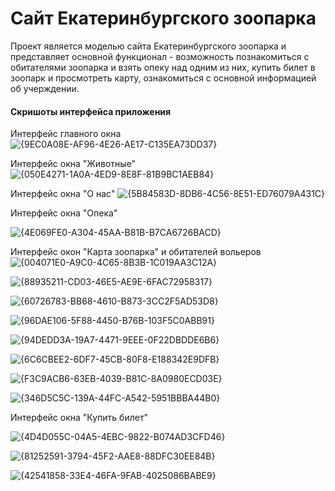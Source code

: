 # Сайт Екатеринбургского зоопарка
Проект является моделью сайта Екатеринбургского зоопарка и представляет основной функционал - возможность познакомиться с обитателями зоопарка и взять опеку над одним из них, купить билет в зоопарк и просмотреть карту, ознакомиться с основной информацией об учерждении. 

#### Скришоты интерфейса приложения

Интерфейс главного окна
![{9EC0A08E-AF96-4E26-AE17-C135EA73DD37}](https://github.com/user-attachments/assets/f764b6f6-8418-4380-b12f-e9180685c43b)

Интерфейс окна "Животные"
![{050E4271-1A0A-4ED9-8E8F-81B9BC1AEB84}](https://github.com/user-attachments/assets/8ec396e4-91e9-4e27-a066-a67e05c6b68a)

Интерфейс окна "О нас"
![{5B84583D-8DB6-4C56-8E51-ED76079A431C}](https://github.com/user-attachments/assets/511815da-2455-42f3-ad53-2225f8c3e2d1)

Интерфейс окна "Опека"

![{4E069FE0-A304-45AA-B81B-B7CA6726BACD}](https://github.com/user-attachments/assets/8e115ad6-33a4-411b-9ddf-6c35a14bcf4d)

Интерфейс окон "Карта зоопарка" и обитателей вольеров
![{004071E0-A9C0-4C65-8B3B-1C019AA3C12A}](https://github.com/user-attachments/assets/c837c832-fb91-452d-bc50-6244fe20d4f0)

![{88935211-CD03-46E5-AE9E-6FAC72958317}](https://github.com/user-attachments/assets/b6971075-b15f-4065-921a-d845c507489e)

![{60726783-BB68-4610-B873-3CC2F5AD53D8}](https://github.com/user-attachments/assets/04bed312-846e-452d-9289-65992ada7669)

![{96DAE106-5F88-4450-B76B-103F5C0ABB91}](https://github.com/user-attachments/assets/53249804-0db1-4987-9d0b-621b36f159c1)

![{94DEDD3A-19A7-4471-9EEE-0F22DBDDE6B6}](https://github.com/user-attachments/assets/c8ad9eba-0314-46e8-9070-8477511aac04)

![{6C6CBEE2-6DF7-45CB-80F8-E188342E9DFB}](https://github.com/user-attachments/assets/57ea94f6-20dd-457f-aff2-aad634bb2dd4)

![{F3C9ACB6-63EB-4039-B81C-8A0980ECD03E}](https://github.com/user-attachments/assets/d1a513d1-b012-4c44-9835-dfbbac522d22)

![{346D5C5C-139A-44FC-A542-5951BBBA44B0}](https://github.com/user-attachments/assets/4f0fa80c-b7bd-4ae4-8839-285d0ccfe12d)

Интерфейс окна "Купить билет"

![{4D4D055C-04A5-4EBC-9822-B074AD3CFD46}](https://github.com/user-attachments/assets/e4d4e50b-7164-4e53-9cb5-9b0eb1119411)

![{81252591-3794-45F2-AAE8-88DFC30EE84B}](https://github.com/user-attachments/assets/b965a052-66bd-4e3c-9605-ec3a9025e937)

![{42541858-33E4-46FA-9FAB-4025086BABE9}](https://github.com/user-attachments/assets/8e307b78-945d-4784-8284-48b3f8fa4261)
